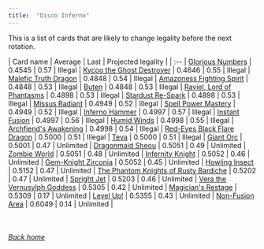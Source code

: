 ```yaml
---
title:  "Disco Inferno"
---
```


This is a list of cards that are likely to change legality before the next rotation.

| Card name | Average | Last | Projected legality |
| :-- |
[Glorious Numbers](https://db.ygoprodeck.com/card/?search=Glorious%20Numbers) | 0.4545 | 0.57 | Illegal |
[Kycoo the Ghost Destroyer](https://db.ygoprodeck.com/card/?search=Kycoo%20the%20Ghost%20Destroyer) | 0.4646 | 0.55 | Illegal |
[Malefic Truth Dragon](https://db.ygoprodeck.com/card/?search=Malefic%20Truth%20Dragon) | 0.4848 | 0.54 | Illegal |
[Amazoness Fighting Spirit](https://db.ygoprodeck.com/card/?search=Amazoness%20Fighting%20Spirit) | 0.4848 | 0.53 | Illegal |
[Buten](https://db.ygoprodeck.com/card/?search=Buten) | 0.4848 | 0.53 | Illegal |
[Raviel, Lord of Phantasms](https://db.ygoprodeck.com/card/?search=Raviel,%20Lord%20of%20Phantasms) | 0.4898 | 0.53 | Illegal |
[Stardust Re-Spark](https://db.ygoprodeck.com/card/?search=Stardust%20Re-Spark) | 0.4898 | 0.53 | Illegal |
[Missus Radiant](https://db.ygoprodeck.com/card/?search=Missus%20Radiant) | 0.4949 | 0.52 | Illegal |
[Spell Power Mastery](https://db.ygoprodeck.com/card/?search=Spell%20Power%20Mastery) | 0.4949 | 0.52 | Illegal |
[Inferno Hammer](https://db.ygoprodeck.com/card/?search=Inferno%20Hammer) | 0.4997 | 0.57 | Illegal |
[Instant Fusion](https://db.ygoprodeck.com/card/?search=Instant%20Fusion) | 0.4997 | 0.56 | Illegal |
[Humid Winds](https://db.ygoprodeck.com/card/?search=Humid%20Winds) | 0.4998 | 0.55 | Illegal |
[Archfiend's Awakening](https://db.ygoprodeck.com/card/?search=Archfiend's%20Awakening) | 0.4998 | 0.54 | Illegal |
[Red-Eyes Black Flare Dragon](https://db.ygoprodeck.com/card/?search=Red-Eyes%20Black%20Flare%20Dragon) | 0.5000 | 0.51 | Illegal |
[Teva](https://db.ygoprodeck.com/card/?search=Teva) | 0.5000 | 0.51 | Illegal |
[Giant Orc](https://db.ygoprodeck.com/card/?search=Giant%20Orc) | 0.5001 | 0.47 | Unlimited |
[Dragonmaid Sheou](https://db.ygoprodeck.com/card/?search=Dragonmaid%20Sheou) | 0.5051 | 0.49 | Unlimited |
[Zombie World](https://db.ygoprodeck.com/card/?search=Zombie%20World) | 0.5051 | 0.48 | Unlimited |
[Infernity Knight](https://db.ygoprodeck.com/card/?search=Infernity%20Knight) | 0.5052 | 0.46 | Unlimited |
[Gem-Knight Zirconia](https://db.ygoprodeck.com/card/?search=Gem-Knight%20Zirconia) | 0.5052 | 0.45 | Unlimited |
[Howling Insect](https://db.ygoprodeck.com/card/?search=Howling%20Insect) | 0.5152 | 0.47 | Unlimited |
[The Phantom Knights of Rusty Bardiche](https://db.ygoprodeck.com/card/?search=The%20Phantom%20Knights%20of%20Rusty%20Bardiche) | 0.5202 | 0.47 | Unlimited |
[Spright Jet](https://db.ygoprodeck.com/card/?search=Spright%20Jet) | 0.5203 | 0.46 | Unlimited |
[Vera the Vernusylph Goddess](https://db.ygoprodeck.com/card/?search=Vera%20the%20Vernusylph%20Goddess) | 0.5305 | 0.42 | Unlimited |
[Magician's Restage](https://db.ygoprodeck.com/card/?search=Magician's%20Restage) | 0.5309 | 0.17 | Unlimited |
[Level Up!](https://db.ygoprodeck.com/card/?search=Level%20Up!) | 0.5355 | 0.43 | Unlimited |
[Non-Fusion Area](https://db.ygoprodeck.com/card/?search=Non-Fusion%20Area) | 0.6049 | 0.14 | Unlimited |

<br>

###### [Back home](index)